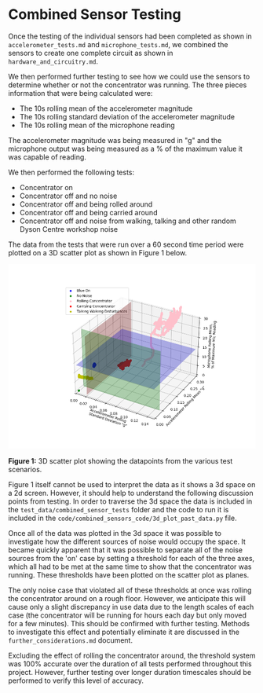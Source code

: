 # Combined Sensor Testing

Once the testing of the individual sensors had been completed as shown in `accelerometer_tests.md` and `microphone_tests.md`, we combined the sensors to create one complete circuit as shown in `hardware_and_circuitry.md`.

We then performed further testing to see how we could use the sensors to determine whether or not the concentrator was running. The three pieces information that were being calculated were:
- The 10s rolling mean of the accelerometer magnitude
- The 10s rolling standard deviation of the accelerometer magnitude
- The 10s rolling mean of the microphone reading

The accelerometer magnitude was being measured in "g" and the microphone output was being measured as a % of the maximum value it was capable of reading.

We then performed the following tests:
- Concentrator on
- Concentrator off and no noise
- Concentrator off and being rolled around
- Concentrator off and being carried around
- Concentrator off and noise from walking, talking and other random Dyson Centre workshop noise

The data from the tests that were run over a 60 second time period were plotted on a 3D scatter plot as shown in Figure 1 below.

<img src="assets/3d_plot_combined_tests.png" alt="3d space of sensor output" width="800"/>

**Figure 1:** 3D scatter plot showing the datapoints from the various test scenarios.

Figure 1 itself cannot be used to interpret the data as it shows a 3d space on a 2d screen. However, it should help to understand the following discussion points from testing. In order to traverse the 3d space the data is included in the `test_data/combined_sensor_tests` folder and the code to run it is included in the `code/combined_sensors_code/3d_plot_past_data.py` file.

Once all of the data was plotted in the 3d space it was possible to investigate how the different sources of noise would occupy the space. It became quickly apparent that it was possible to separate all of the noise sources from the 'on' case by setting a threshold for each of the three axes, which all had to be met at the same time to show that the concentrator was running. These thresholds have been plotted on the scatter plot as planes.

The only noise case that violated all of these thresholds at once was rolling the concentrator around on a rough floor. However, we anticipate this will cause only a slight discrepancy in use data due to the length scales of each case (the concentrator will be running for hours each day but only moved for a few minutes). This should be confirmed with further testing. Methods to investigate this effect and potentially eliminate it are discussed in the `further_considerations.md` document.

Excluding the effect of rolling the concentrator around, the threshold system was 100% accurate over the duration of all tests performed throughout this project. However, further testing over longer duration timescales should be performed to verify this level of accuracy.
